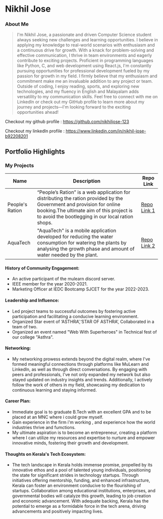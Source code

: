 
# Nikhil Jose


### About Me
 
>I'm Nikhil Jose, a passionate and driven Computer Science student always seeking new challenges and learning opportunities. I believe in applying my knowledge to real-world scenarios with enthusiasm and a continuous drive for growth. With a knack for problem-solving and effective communication, I thrive in team environments and eagerly contribute to exciting projects. Proficient in programming languages like Python, C, and web development using React.js, I'm constantly pursuing opportunities for professional development fueled by my passion for growth in my field. I firmly believe that my enthusiasm and commitment make me an invaluable addition to any project or team. Outside of coding, I enjoy reading, sports, and exploring new technologies, and my fluency in English and Malayalam adds versatility to my communication skills. Feel free to connect with me on LinkedIn or check out my GitHub profile to learn more about my journey and projects—I'm looking forward to the exciting opportunities ahead!

Checkout my github profile : https://github.com/nikhiljose-123

Checkout my linkedln profile : https://www.linkedin.com/in/nikhil-jose-b92208201
## Portfolio Highlights

### My Projects

| Name          | Description                                                                                                                   | Repo Link                                                  |
|---------------|-------------------------------------------------------------------------------------------------------------------------------|------------------------------------------------------------|
| People's Ration   | “People’s Ration” is a web application for distributing the ration provided by the Government and provision for online booking.The ultimate aim of this project  is to avoid the bootlegging in our local ration shops.  | [Repo Link 1](https://github.com/nikhiljose-123/Mini_Project) |
| AquaTech       | "AquaTech" is a mobile application developed for reducing the water consumption for watering the plants by analysing the growth phase and amount of water needed by the plant.                       | [Repo Link 2](https://github.com/nikhiljose-123/code)       |



#### History of Community Engagement:

-  An active participant of the mulearn discord server.
-  IEEE member for the year 2020-2021.
-  Marketing Officer at IEDC Bootcamp SJCET for the year 2022-2023.

#### Leadership and Influence:

- Led project teams to successful outcomes by fostering active participation and facilitating a conducive learning environment.
- Organized Star event of ‘ASTHRA’,‘STAR OF ASTHRA’, Collaborated in a team of two.
- Organized an event named "Web With Superheroes" in Technical fest of our college "Asthra".

#### Networking:

- My networking prowess extends beyond the digital realm, where I've formed meaningful connections through platforms like MuLearn and LinkedIn, as well as through direct conversations. By engaging with peers and professionals, I've not only expanded my network but also stayed updated on industry insights and trends. Additionally, I actively follow the work of others in my field, showcasing my dedication to continuous learning and staying informed.

#### Career Plan:

- Immediate goal is to graduate B.Tech with an excellent GPA and to be placed at an MNC where i could grow myself.
- Gain experience in the firm i'm working , and experience how the world industries thrive and fumctions.
- My ultimate aspiration is to become an entrepreneur, creating a platform where I can utilize my resources and expertise to nurture and empower innovative minds, fostering their growth and development.

#### Thoughts on Kerala's Tech Ecosystem:

- The tech landscape in Kerala holds immense promise, propelled by its innovative ethos and a pool of talented young individuals, positioning the state for significant strides in technology startups. Through initiatives offering mentorship, funding, and enhanced infrastructure, Kerala can foster an environment conducive to the flourishing of startups. Collaboration among educational institutions, enterprises, and governmental bodies will catalyze this growth, leading to job creation and economic advancement. With adequate backing, Kerala has the potential to emerge as a formidable force in the tech arena, driving advancements and positively impacting lives.
